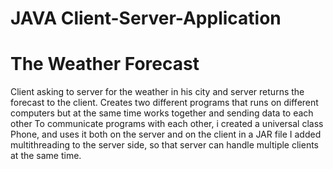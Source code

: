 # JAVA Client-Server-Application
# The Weather Forecast
Client asking to server for the weather in his city and server returns the forecast to the client.
Creates two different programs that runs on different computers but at the same time works together and sending data to each other
To communicate programs with each other, i created a universal class Phone, and uses it both on the server and on the client in a JAR file
I added multithreading to the server side, so that server can handle multiple clients at the same time.
